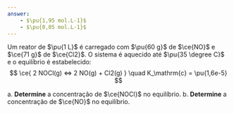 ```yaml
---
answer:
    - $\pu{1,95 mol.L-1}$
    - $\pu{0,05 mol.L-1}$
---
```


Um reator de $\pu{1 L}$ é carregado com $\pu{60 g}$ de $\ce{NO}$ e $\ce{71 g}$ de $\ce{Cl2}$. O sistema é aquecido até $\pu{35 \degree C}$ e o equilíbrio é estabelecido:
$$
    \ce{ 2 NOCl(g) <=> 2 NO(g) + Cl2(g) } \quad K_\mathrm{c} = \pu{1,6e-5}
$$

a. **Determine** a concentração de $\ce{NOCl}$ no equilíbrio.
b. **Determine** a concentração de $\ce{NO}$ no equilíbrio.
